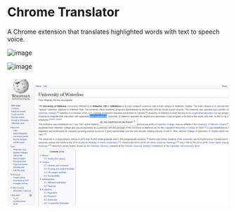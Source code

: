 # Chrome Translator

A Chrome extension that translates highlighted words with text to speech voice.

![image](https://user-images.githubusercontent.com/6504408/220779507-820d61bd-b4dd-47f6-8624-08cc3dad2091.png)

![image](https://user-images.githubusercontent.com/6504408/220780045-5d0bd3ac-6e6b-429e-8807-8bd41db0cbff.png)




![Alt text](/images/chrometranslate.png?)
